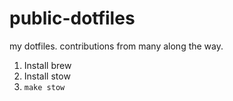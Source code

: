 # public-dotfiles

my dotfiles. contributions from many along the way.

1. Install brew
2. Install stow
3. ```make stow```

